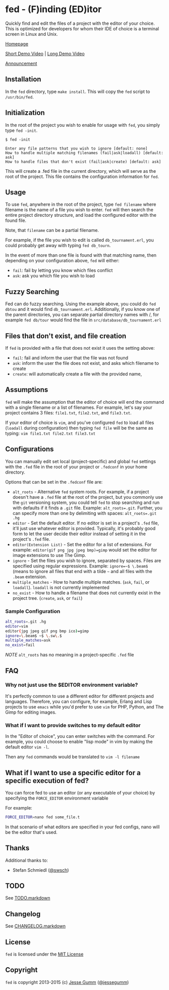 # fed - (F)inding (ED)itor

Quickly find and edit the files of a project with the editor of your choice.
This is optimized for developers for whom their IDE of choice is a terminal
screen in Linux and Unix.

[Homepage](http://sigma-star.com/page/fed)

[Short Demo Video](http://youtu.be/iIsmgZlY3_M) | 
[Long Demo Video](http://www.youtube.com/watch?v=UyNNUOAgymE)

[Announcement](http://sigma-star.com/blog/post/introducing-fed)

## Installation

In the `fed` directory, type `make install`. This will copy the `fed` script to
`/usr/bin/fed`.

## Initialization

In the root of the project you wish to enable for usage with `fed`, you simply
type  `fed -init`.

```
$ fed -init

Enter any file patterns that you wish to ignore [default: none]
How to handle multiple matching filenames (fail|ask|loadall) [default: ask]
How to handle files that don't exist (fail|ask|create) [default: ask]
```

This will create a .fed file in the current directory, which will serve as the
root of the project. This file contains the configuration information for `fed`.

## Usage

To use `fed`, anywhere in the root of the project, type `fed filename` where
filename is the name of a file you wish to enter. `fed` will then search the
entire project directory structure, and load the configured editor with the
found file.

Note, that `filename` can be a partial filename.

For example, if the file you wish to edit is called `db_tournament.erl`, you
could probably get away with typing `fed db_tourn`.

In the event of more than one file is found with that matching name, then
depending on your configuration above, `fed` will either:

  * `fail`: fail by letting you know which files conflict
  * `ask`: ask you which file you wish to load

## Fuzzy Searching

Fed can do fuzzy searching. Using the example above, you could do `fed dbtou`
and it would find `db_tournament.erl`. Additionally, if you know one of the
parent directories, you can separate partial directory names with /, for
example `fed db/tour` would find the file in `src/database/db_tournament.erl`

## Files that don't exist, and file creation

If `fed` is provided with a file that does not exist it uses the setting above:

  * `fail`: fail and inform the user that the file was not found
  * `ask`: inform the user the file does not exist, and asks which filename to
	create
  * `create`: will automatically create a file with the provided name,

## Assumptions

`fed` will make the assumption that the editor of choice will end the command
with a single filename or a list of filenames. For example, let's say your
project contains 3 files: `file1.txt`, `file2.txt`, and `file3.txt`.

If your editor of choice is `vim`, and you've configured `fed` to load all
files (`loadall` during configuration) then typing `fed file` will be the same
as typing: `vim file1.txt file2.txt file3.txt`

## Configurations

You can manually edit set local (project-specific) and global `fed` settings
with the `.fed` file in the root of your project or `.fedconf` in your home
directory.

Options that can be set in the `.fedconf` file are:

  * `alt_roots` - Alternative `fed` system roots. For example, if a project
    doesn't have a `.fed` file at the root of the project, but you commonly use
    the `git` versioning system, you could tell `fed` to stop searching and run
    with defaults if it finds a `.git` file.  Example: `alt_roots=.git`.
    Further, you can specify more than one by delimiting with spaces:
    `alt_roots=.git .hg`
  * `editor` - Set the default editor. If no editor is set in a project's
    `.fed` file, it'll just use whatever editor is provided. Typically, it's
    probably good form to let the user decide their editor instead of setting
    it in the project's `.fed` file.
  * `editor(Extension List)` - Set the editor for a list of extensions. For
    example: `editor(gif png jpg jpeg bmp)=gimp` would set the editor for
    image extensions to use The Gimp.
  * `ignore` - Set the files you wish to ignore, separated by spaces. Files are
    specified using regular expressions. Example: `ignore=~$ \.beam$` (means to
    ignore all files that end with a tilde `~` and all files with the `.beam`
    extension.
  * `multiple_matches` - How to handle multiple matches. (`ask`, `fail`, or
    `loadall`). `loadall` is not currently implemented
  * `no_exist` - How to handle a filename that does not currently exist in the
    project tree. (`create`, `ask`, or `fail`)
		
### Sample Configuration

```bash
alt_roots=.git .hg
editor=vim
editor(jpg jpeg gif png bmp ico)=gimp
ignore=\.beam$ ~$ \.sw\.$
multiple_matches=ask
no_exist=fail
```		

*NOTE* `alt_roots` has no meaning in a project-specific `.fed` file

## FAQ

### Why not just use the $EDITOR environment variable?

It's perfectly common to use a different editor for different projects and
languages. Therefore, you can configure, for example, Erlang and Lisp projects
to use `emacs` while you'd prefer to use `vim` for PHP, Python, and The Gimp
for editing images.

### What if I want to provide switches to my default editor

In the "Editor of choice", you can enter switches with the command. For
example, you could choose to enable "lisp mode" in vim by making the default
editor `vim -l`.

Then any `fed` commands would be translated to `vim -l filename`

## What if I want to use a specific editor for a specific execution of fed?

You can force fed to use an editor (or any executable of your choice) by
specifying the `FORCE_EDITOR` environment variable

For example:

```bash
FORCE_EDITOR=nano fed some_file.t
```

In that scenario of what editors are specified in your fed configs, nano will
be the editor that's used.

## Thanks

Additional thanks to:

* Stefan Schmiedl ([@swsch](https://github.com/swsch))

## TODO

See [TODO.markdown](http://github.com/choptastic/fed/blob/master/TODO.markdown)

## Changelog

See [CHANGELOG.markdown](http://github.com/choptastic/fed/blob/master/CHANGELOG.markdown)

## License

`fed` is licensed under the
[MIT License](http://github.com/choptastic/fed/blob/master/MIT-LICENSE.txt)

## Copyright

`fed` is copyright 2013-2015 (c) [Jesse Gumm](http://jessegumm.com) ([@jessegumm](http://twitter.com/jessegumm))
